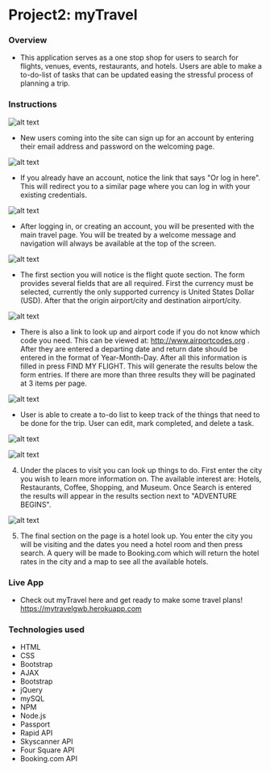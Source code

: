 # Project2: myTravel 

### Overview 

* This application serves as a one stop shop for users to search for flights, venues, events, restaurants, and hotels. Users are able to make a to-do-list of tasks that can be updated easing the stressful process of planning a trip.

### Instructions

![alt text][signUp]

[signUp]: https://github.com/tellomp/Project2/blob/master/public/images/SignUp.png "Sign Up"

* New users coming into the site can sign up for an account by entering their email address and password on the welcoming page. 


![alt text][login]

[login]: https://github.com/tellomp/Project2/blob/master/public/images/logIn.png "Log in"

* If you already have an account, notice the link that says "Or log in here". This will redirect you to a similar page where you can log in with your existing credentials. 



![alt text][slider]

[slider]: https://github.com/tellomp/Project2/blob/master/public/images/myTravelSlider.png "Slider"


* After logging in, or creating an account, you will be presented with the main travel page. You will be treated by a welcome message and navigation will always be available at the top of the screen. 



![alt text][flight]

[flight]: https://github.com/tellomp/Project2/blob/master/public/images/flightResults.png "Flights" 


* The first section you will notice is the flight quote section. The form provides several fields that are all required. First the currency must be selected, currently the only supported currency is United States Dollar (USD). After that the origin airport/city and destination airport/city. 



![alt text][airport]

[airport]: https://github.com/tellomp/Project2/blob/master/public/images/airportCodes.png "AirportCodes"


* There is also a link to look up and airport code if you do not know which code you need. This can be viewed at: http://www.airportcodes.org . After they are entered a departing date and return date should be entered in the format of Year-Month-Day. After all this information is filled in press FIND MY FLIGHT. This will generate the results below the form entries. If there are more than three results they will be paginated at 3 items per page. 


![alt text][todo]

[todo]: https://github.com/tellomp/Project2/blob/master/public/images/todo.png "To Do"


* User is able to create a to-do list to keep track of the things that need to be done for the trip. User can edit, mark completed, and delete a task. 


![alt text][foursquare]

[foursquare]: https://github.com/tellomp/Project2/blob/master/public/images/foursquare.png "Four Square"



![alt text][results]

[results]: https://github.com/tellomp/Project2/blob/master/public/images/fourSquareResults.png "Results"


4. Under the places to visit you can look up things to do. First enter the city you wish to learn more information on. The available interest are: Hotels, Restaurants, Coffee, Shopping, and Museum. Once Search is entered the results will appear in the results section next to "ADVENTURE BEGINS". 


![alt text][booking]

[booking]: https://github.com/tellomp/Project2/blob/master/public/images/booking.png "Booking.com"


5. The final section on the page is a hotel look up. You enter the city you will be visiting and the dates you need a hotel room and then press search. A query will be made to Booking.com which will return the hotel rates in the city and a map to see all the available hotels.

### Live App 

* Check out myTravel here and get ready to make some travel plans! https://mytravelgwb.herokuapp.com


### Technologies used
* HTML
* CSS
* Bootstrap
* AJAX
* Bootstrap
* jQuery
* mySQL
* NPM
* Node.js
* Passport
* Rapid API
* Skyscanner API
* Four Square API
* Booking.com API
